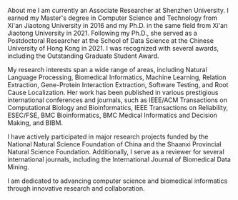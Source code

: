 
About me
I am currently an Associate Researcher at Shenzhen University. I earned my Master's degree in Computer Science and Technology from Xi'an Jiaotong University in 2016 and my Ph.D. in the same field from Xi'an Jiaotong University in 2021. Following my Ph.D., she served as a Postdoctoral Researcher at the School of Data Science at the Chinese University of Hong Kong in 2021. I was recognized with several awards, including the Outstanding Graduate Student Award.

My research interests span a wide range of areas, including Natural Language Processing, Biomedical Informatics, Machine Learning, Relation Extraction, Gene-Protein Interaction Extraction, Software Testing, and Root Cause Localization. Her work has been published in various prestigious international conferences and journals, such as IEEE/ACM Transactions on Computational Biology and Bioinformatics, IEEE Transactions on Reliability, ESEC/FSE, BMC Bioinformatics, BMC Medical Informatics and Decision Making, and BIBM.

I have actively participated in major research projects funded by the National Natural Science Foundation of China and the Shaanxi Provincial Natural Science Foundation. Additionally, I serve as a reviewer for several international journals, including the International Journal of Biomedical Data Mining.

I am dedicated to advancing computer science and biomedical informatics through innovative research and collaboration.
